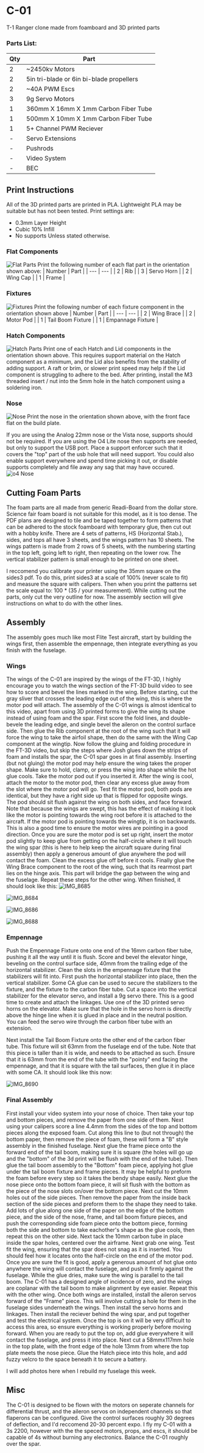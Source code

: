 # C-01
 T-1 Ranger clone made from foamboard and 3D printed parts

### Parts List:
| Qty | Part | 
| --- | --- |
| 2 | ~2450kv Motors |
| 2 | 5in tri-blade or 6in bi-blade propellers |
| 2 | ~40A PWM Escs |
| 3 | 9g Servo Motors |
| 1 | 360mm X 16mm X 1mm Carbon Fiber Tube |
| 1 | 500mm X 10mm X 1mm Carbon Fiber Tube |
| 1 | 5+ Channel PWM Reciever |
| - | Servo Extensions |
| - | Pushrods |
| - | Video System |
| - | BEC |

## Print Instructions
All of the 3D printed parts are printed in PLA. Lightweight PLA may be suitable but has not been tested.
Print settings are:
- 0.3mm Layer Height
- Cubic 10% Infill
- No supports
Unless stated otherwise.

### Flat Components
![Flat Parts](https://github.com/user-attachments/assets/471cbd54-4bba-4b89-b405-6d21c221ced3)
Print the following number of each flat part in the orientation shown above:
| Number | Part |
| --- | --- |
| 2 | Rib |
| 3 | Servo Horn |
| 2 | Wing Cap |
| 1 | Frame |

### Fixtures
![Fixtures](https://github.com/user-attachments/assets/0964a386-a867-4c9a-b8b2-eec28e54f752)
Print the following number of each fixture component in the orientation shown above
| Number | Part |
| --- | --- |
| 2 | Wing Brace |
| 2 | Motor Pod |
| 1 | Tail Boom Fixture |
| 1 | Empannage Fixture |

### Hatch Components
![Hatch Parts](https://github.com/user-attachments/assets/e1be1a6a-7b71-4b93-9d84-648461b41180)
Print one of each Hatch and Lid components in the orientation shown above. This requires support material on the Hatch component as a minimum, and the Lid also benefits from the stability of adding support. A raft or brim, or slower print speed may help if the Lid component is struggling to adhere to the bed. After printing, install the M3 threaded insert / nut into the 5mm hole in the hatch component using a soldering iron.

### Nose
![Nose](https://github.com/user-attachments/assets/4ff418b8-ae34-4107-9263-cecae1d8b4da)
Print the nose in the orientation shown above, with the front face flat on the build plate.

If you are using the Analog 22mm nose or the Vista nose, supports should not be required. If you are using the O4 Lite nose then supports are needed, but only to support the USB port. Place a support enforcer such that it covers the "top" part of the usb hole that will need support. You could also enable support everywhere and spend time picking it out, or disable supports completely and file away any sag that may have occured.
![o4 Nose](https://github.com/user-attachments/assets/036c9f32-e4d0-4cd1-8282-60280205a09e)

## Cutting Foam Parts
The foam parts are all made from generic Readi-Board from the dollar store. Science fair foam board is not suitable for this model, as it is too dense. The PDF plans are designed to tile and be taped together to form patterns that can be adhered to the stock foamboard with temporary glue, then cut out with a hobby knife. There are 4 sets of patterns, HS (Horizontal Stab.), sides, and tops all have 3 sheets, and the wings pattern has 10 sheets. The wings pattern is made from 2 rows of 5 sheets, with the numbering starting in the top left, going left to right, then repeating on the lower row. The vertical stabilizer pattern is small enough to be printed on one sheet.

I reccomend you calibrate your printer using the 35mm square on the sides3 pdf. To do this, print sides3 at a scale of 100% (never scale to fit) and measure the square with calipers. Then when you print the patterns set the scale equal to: 100 * (35 / your measurement). While cutting out the parts, only cut the very outline for now. The assembly section will give instructions on what to do with the other lines.

 ## Assembly
 The assembly goes much like most Flite Test aircraft, start by building the wings first, then assemble the empennage, then integrate everything as you finish with the fuselage.

 ### Wings
 The wings of the C-01 are inspired by the wings of the FT-3D, I highly encourage you to watch the wings section of the FT-3D build video to see how to score and bevel the lines marked in the wing. Before starting, cut the gray sliver that crosses the leading edge out of the wing, this is where the motor pod will attach. The assembly of the C-01 wings is almost identical to this video, apart from using 3D printed forms to give the wing its shape instead of using foam and the spar. First score the fold lines, and double-bevele the leading edge, and single bevel the aileron on the control surface side. Then glue the Rib component at the root of the wing such that it will force the wing to take the airfoil shape, then do the same with the Wing Cap component at the wingtip. Now follow the gluing and folding procedure in the FT-3D video, but skip the steps where Josh glues down the strips of foam and installs the spar, the C-01 spar goes in at final assembly. Inserting (but not gluing) the motor pod may help ensure the wing takes the proper shape. Make sure to hold, clamp, or press the wing into shape while the hot glue cools. Take the motor pod out if you inserted it. After the wing is cool, attach the motor to the motor pod, then clear any excess glue away from the slot where the motor pod will go. Test fit the motor pod, both pods are identical, but they have a right side up that is flipped for opposite wings. The pod should sit flush against the wing on both sides, and face forward. Note that because the wings are swept, this has the effect of making it look like the motor is pointing towards the wing root before it is attached to the aircraft. If the motor pod is pointing towards the wingtip, it is on backwards. This is also a good time to ensure the motor wires are pointing in a good direction. Once you are sure the motor pod is set up right, insert the motor pod slightly to keep glue from getting on the half-circle where it will touch the wing spar (this is here to help keep the aircraft square during final assembly) then apply a generous amount of glue anywhere the pod will contact the foam. Clean the excess glue off before it cools. Finally glue the Wing Brace component to the root of the wing, such that its rearmost part lies on the hinge axis. This part will bridge the gap between the wing and the fuselage. Repeat these steps for the other wing. When finished, it should look like this: 
![IMG_8685](https://github.com/user-attachments/assets/af41f87b-66bd-4790-9da4-8c424527b0bc)

![IMG_8684](https://github.com/user-attachments/assets/ec693e45-8a77-4390-9c31-b573b251d4de)

![IMG_8686](https://github.com/user-attachments/assets/9c890c6f-8fda-480d-aad9-e01ab19c201b)

![IMG_8688](https://github.com/user-attachments/assets/f404a513-ee5d-4bb0-8c72-119b4f6e3148)

### Empennage

Push the Empennage Fixture onto one end of the 16mm carbon fiber tube, pushing it all the way until it is flush. Score and bevel the elevator hinge, beveling on the control surface side, 40mm from the trailing edge of the horizontal stabilizer. Clean the slots in the empennage fixture that the stabilizers will fit into. First push the horizontal stabilizer into place, then the vertical stabilizer. Some CA glue can be used to secure the stabilizers to the fixture, and the fixture to the carbon fiber tube. Cut a space into the vertical stabilizer for the elevator servo, and install a 9g servo there. This is a good time to create and attach the linkages. Use one of the 3D printed servo horns on the elevator. Make sure that the hole in the servo horn is directly above the hinge line when it is glued in place and in the neutral position. You can feed the servo wire through the carbon fiber tube with an extension.

Next install the Tail Boom Fixture onto the other end of the carbon fiber tube. This fixture will sit 63mm from the fuselage end of the tube. Note that this piece is taller than it is wide, and needs to be attached as such. Ensure that it is 63mm from the end of the tube with the "pointy" end facing the empennage, and that it is square with the tail surfaces, then glue it in place with some CA. It should look like this now:

![IMG_8690](https://github.com/user-attachments/assets/6ea540a7-b80d-4aab-9826-04bd5fb2144c)

### Final Assembly
First install your video system into your nose of choice. Then take your top and bottom pieces, and remove the paper from one side of them. Next using your calipers score a line 4.4mm from the sides of the top and bottom pieces along the exposed foam. Cut along this line to (but not through) the bottom paper, then remove the piece of foam, these will form a "B" style assembly in the finished fuselage. Next glue the frame piece onto the forward end of the tail boom, making sure it is square (the holes will go up and the "bottom" of the 3d print will be flush with the end of the tube). Then glue the tail boom assembly to the "Bottom" foam piece, applying hot glue under the tail boom fixture and frame pieces. It may be helpful to preform the foam before every step so it takes the bendy shape easily. Next glue the nose piece onto the bottom foam piece, it will sit flush with the bottom as the piece of the nose slots on/over the bottom piece. Next cut the 10mm holes out of the side pieces. Then remove the paper from the inside back section of the side pieces and preform them to the shape they need to take. Add lots of glue along one side of the paper on the edge of the bottom piece, and the side of the nose, frame, and tail boom fixture pieces, and push the corresponding side foam piece onto the bottom piece, forming both the side and bottom to take eachother's shape as the glue cools, then repeat this on the other side. Next tack the 10mm carbon tube in place inside the spar holes, centered over the airframe. Next grab one wing. Test fit the wing, ensuring that the spar does not snag as it is inserted. You should feel how it locates onto the half-circle on the end of the motor pod. Once you are sure the fit is good, apply a generous amount of hot glue onto anywhere the wing will contact the fuselage, and push it firmly against the fuselage. While the glue dries, make sure the wing is parallel to the tail boom. The C-01 has a designed angle of incidence of zero, and the wings are coplanar with the tail boom to make alignment by eye easier. Repeat this with the other wing. Once both wings are installed, install the aileron servos forward of the "Frame" piece. This will involve cutting a hole for them in the fuselage sides underneath the wings. Then install the servo horns and linkages. Then install the reciever behind the wing spar, and put together and test the electrical system. Once the top is on it will be very difficult to access this area, so ensure everything is working properly before moving forward. When you are ready to put the top on, add glue everywhere it will contact the fuselage, and press it into place. Next cut a 58mmx117mm hole in the top plate, with the front edge of the hole 13mm from where the top plate meets the nose piece. Glue the Hatch piece into this hole, and add fuzzy velcro to the space beneath it to secure a battery.

I will add photos here when I rebuild my fuselage this week.

## Misc

The C-01 is designed to be flown with the motors on seperate channels for differential thrust, and the aileron servos on independent channels so that flaperons can be configured. Give the control surfaces roughly 30 degrees of deflection, and I'd reccomend 20-30 percent expo. I fly my C-01 with a 3s 2200, however with the the speced motors, props, and escs, it should be capable of 4s without burning any electronics. Balance the C-01 roughly over the spar.
